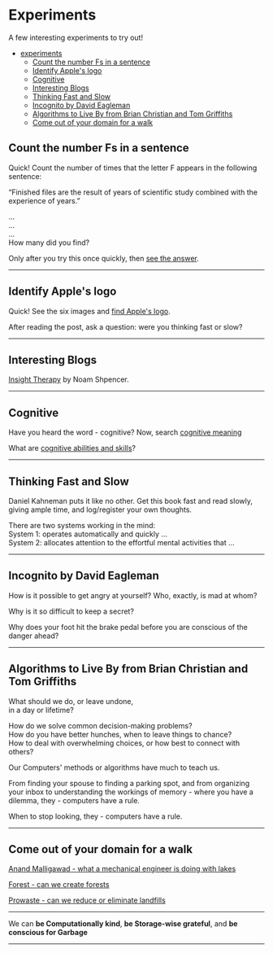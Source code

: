 # Experiments   

A few interesting experiments to try out!   

   * [experiments](#experiments)
      * [Count the number Fs in a sentence](#count-the-number-Fs-in-a-sentence)
      * [Identify Apple's logo](#identify-Apple-logo)
      * [Cognitive](#cognitive)
      * [Interesting Blogs](#interesting-blogs)
      * [Thinking Fast and Slow](#thinking-fast-and-slow)
      * [Incognito by David Eagleman](#incognito-by-david-eagleman)
      * [Algorithms to Live By from Brian Christian and Tom Griffiths](#Algorithms-to-Live-By-from-Brian-Christian-and-Tom-Griffiths)
      * [Come out of your domain for a walk](#Come-out-of-your-domain-for-a-walk)

## Count the number Fs in a sentence    

Quick! Count the number of times that the letter F appears in the following sentence:   

“Finished files are the result of years of scientific study combined with the experience of years.”    

...   
...   
...   
How many did you find?    

Only after you try this once quickly, then [see the answer](https://sharpbrains.com/blog/2006/09/10/brain-exercise-brain-teaser).    

----

## Identify Apple's logo   

Quick! See the six images and [find Apple's logo](https://sharpbrains.com/blog/2015/04/01/brain-teaser-to-test-attention-and-memory-can-you-identify-apples-logo).    

After reading the post, ask a question: were you thinking fast or slow?    

----

## Interesting Blogs    

[Insight Therapy](https://www.psychologytoday.com/us/blog/insight-therapy) by Noam Shpencer.    

----

## Cognitive   

Have you heard the word - cognitive? Now, search [cognitive meaning](https://www.google.com/search?q=cognitive+meaning)    

What are [cognitive abilities and skills](https://sharpbrains.com/what-are-cognitive-abilities)?    

----

## Thinking Fast and Slow    

Daniel Kahneman puts it like no other. Get this book fast and read slowly, giving ample time, and log/register your own thoughts.     

There are two systems working in the mind:    
System 1: operates automatically and quickly ...    
System 2: allocates attention to the effortful mental activities that ...    

----

## Incognito by David Eagleman   

How is it possible to get angry at yourself? Who, exactly, is mad at whom?    

Why is it so difficult to keep a secret?    

Why does your foot hit the brake pedal before you are conscious of the danger ahead?     

---- 

## Algorithms to Live By from Brian Christian and Tom Griffiths    

What should we do, or leave undone,    
in a day or lifetime?    

How do we solve common decision-making problems?     
How do you have better hunches, when to leave things to chance?      
How to deal with overwhelming choices, or how best to connect with others?    

Our Computers' methods or algorithms have much to teach us.     

From finding your spouse to finding a parking spot, and from organizing your inbox to understanding the workings of memory - where you have a dilemma, they - computers have a rule.    

When to stop looking, they - computers have a rule.    

---- 

## Come out of your domain for a walk   

[Anand Malligawad - what a mechanical engineer is doing with lakes](https://www.malligavadfoundation.org/about)    

[Forest - can we create forests](https://forestcreators.com/blog/a-beginners-guide-to-miyawaki-method-of-tree-plantation/)    

[Prowaste - can we reduce or eliminate landfills](https://prowaste.org/)     

---- 

We can **be Computationally kind**, **be Storage-wise grateful**, and **be conscious for Garbage**    

----
